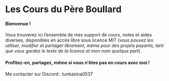 # Les Cours du Père Boullard

#### Bienvenue !  
Vous trouverez ici l’ensemble de mes support de cours, notes et aides diverses, disponibles en accès libre sous licence MIT (_vous pouvez les utiliser, modifier et partager librement, même pour des projets payants, tant que vous gardez le texte de la licence et mon nom quelque part_).
#### Profitez-en, partagez, même si vous n'êtes pas en cours avec moi !

Me contacter sur Discord : tunkasina0537



